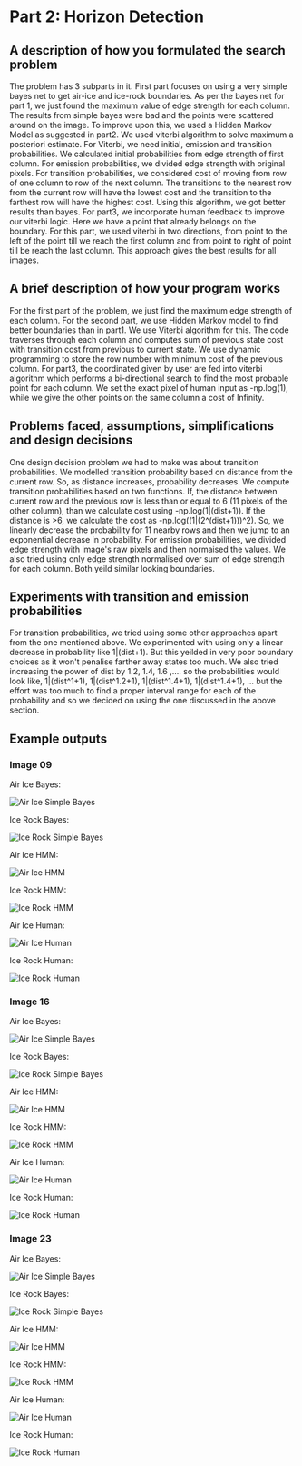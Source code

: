 # Part 2: Horizon Detection

## A description of how you formulated the search problem
The problem has 3 subparts in it. First part focuses on using a very simple bayes net to get air-ice and ice-rock boundaries. As per the bayes net for part 1, we just found the maximum value of edge strength for each column. The results from simple bayes were bad and the points were scattered around on the image. To improve upon this, we used a Hidden Markov Model as suggested in part2. We used viterbi algorithm to solve maximum a posteriori estimate. For Viterbi, we need initial, emission and transition probabilities. We calculated initial probabilities from edge strength of first column. For emission probabilities, we divided edge strength with original pixels. For transition probabilities, we considered cost of moving from row of one column to row of the next column. The transitions to the nearest row from the current row will have the lowest cost and the transition to the farthest row will have the highest cost. Using this algorithm, we got better results than bayes. For part3, we incorporate human feedback to improve our viterbi logic. Here we have a point that already belongs on the boundary. For this part, we used viterbi in two directions, from point to the left of the point till we reach the first column and from point to right of point till be reach the last column. This approach gives the best results for all images.

## A brief description of how your program works
For the first part of the problem, we just find the maximum edge strength of each column. For the second part, we use Hidden Markov model to find better boundaries than in part1. We use Viterbi algorithm for this. The code traverses through each column and computes sum of previous state cost with transition cost from previous to current state. We use dynamic programming to store the row number with minimum cost of the previous column.  For part3, the coordinated given by user are fed into viterbi algorithm which performs a bi-directional search to find the most probable point for each column. We set the exact pixel of human input as -np.log(1), while we give the other points on the same column a cost of Infinity. 

## Problems faced, assumptions, simplifications and design decisions
One design decision problem we had to make was about transition probabilities. We modelled transition probability based on distance from the current row. So, as distance increases, probability decreases. We compute transition probabilities based on two functions. If, the distance between current row and the previous row is less than or equal to 6 (11 pixels of the other column), than we calculate cost using -np.log(1|(dist+1)). If the distance is >6, we calculate the cost as -np.log((1|(2^(dist+1)))^2). So, we linearly decrease the probability for 11 nearby rows and then we jump to an exponential decrease in probability. For emission probabilities, we divided edge strength with image's raw pixels and then normaised the values. We also tried using only edge strength normalised over sum of edge strength for each column. Both yeild similar looking boundaries. 

## Experiments with transition and emission probabilities
For transition probabilities, we tried using some other approaches apart from the one mentioned above. We experimented with using only a linear decrease in probability like 1|(dist+1). But this yeilded in very poor boundary choices as it won't penalise farther away states too much. We also tried increasing the power of dist by 1.2, 1.4, 1.6 ,.... so the probabilities would look like, 1|(dist^1+1), 1|(dist^1.2+1), 
1|(dist^1.4+1), 1|(dist^1.4+1), ... but the effort was too much to find a proper interval range for each of the probability and so we decided on using the one discussed in the above section.


## Example outputs 

### Image 09

Air Ice Bayes:

![Air Ice Simple Bayes](./bayes/air_ice_output09.png)


Ice Rock Bayes:

![Ice Rock Simple Bayes](./bayes/ice_rock_output09.png)

Air Ice HMM:

![Air Ice HMM](./hmm/air_ice_output09.png)


Ice Rock HMM:

![Ice Rock HMM](./hmm/ice_rock_output09.png)

Air Ice Human:

![Air Ice Human](./human/air_ice_output09.png)


Ice Rock Human:

![Ice Rock Human](./human/ice_rock_output09.png)


### Image 16 

Air Ice Bayes:

![Air Ice Simple Bayes](./bayes/air_ice_output16.png)

Ice Rock Bayes:

![Ice Rock Simple Bayes](./bayes/ice_rock_output16.png)

Air Ice HMM:

![Air Ice HMM](./hmm/air_ice_output16.png)

Ice Rock HMM:

![Ice Rock HMM](./hmm/ice_rock_output16.png)

Air Ice Human:

![Air Ice Human](./human/air_ice_output16.png)


Ice Rock Human:

![Ice Rock Human](./human/ice_rock_output16.png)


### Image 23

Air Ice Bayes:

![Air Ice Simple Bayes](./bayes/air_ice_output23.png)

Ice Rock Bayes:

![Ice Rock Simple Bayes](./bayes/ice_rock_output23.png)

Air Ice HMM:

![Air Ice HMM](./hmm/air_ice_output23.png)

Ice Rock HMM:

![Ice Rock HMM](./hmm/ice_rock_output23.png)

Air Ice Human:

![Air Ice Human](./human/air_ice_output23.png)

Ice Rock Human:

![Ice Rock Human](./human/ice_rock_output23.png)